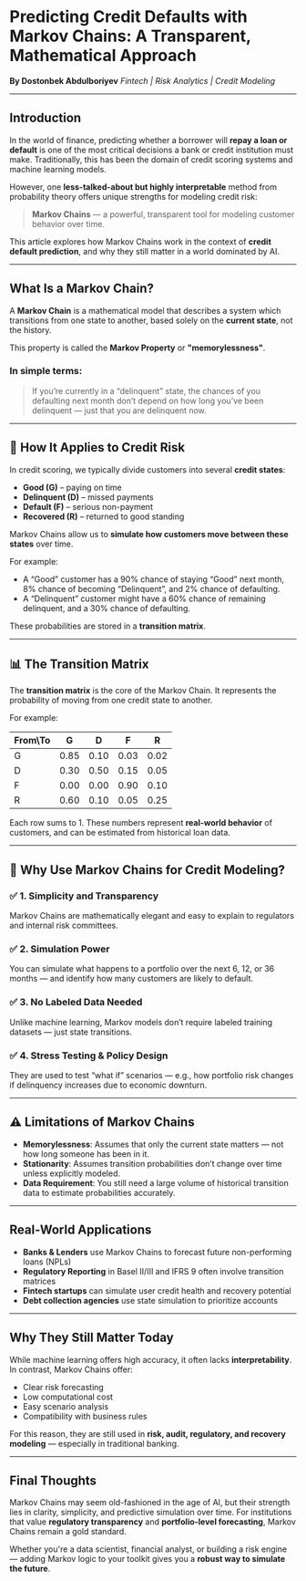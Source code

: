 
# Predicting Credit Defaults with Markov Chains: A Transparent, Mathematical Approach

**By Dostonbek Abdulboriyev**
*Fintech | Risk Analytics | Credit Modeling*

---

## Introduction

In the world of finance, predicting whether a borrower will **repay a loan or default** is one of the most critical decisions a bank or credit institution must make. Traditionally, this has been the domain of credit scoring systems and machine learning models.

However, one **less-talked-about but highly interpretable** method from probability theory offers unique strengths for modeling credit risk:

> **Markov Chains** — a powerful, transparent tool for modeling customer behavior over time.

This article explores how Markov Chains work in the context of **credit default prediction**, and why they still matter in a world dominated by AI.

---

## What Is a Markov Chain?

A **Markov Chain** is a mathematical model that describes a system which transitions from one state to another, based solely on the **current state**, not the history.

This property is called the **Markov Property** or **"memorylessness"**.

### In simple terms:

> If you’re currently in a “delinquent” state, the chances of you defaulting next month don’t depend on how long you’ve been delinquent — just that you are delinquent now.

---

## 🏦 How It Applies to Credit Risk

In credit scoring, we typically divide customers into several **credit states**:

* **Good (G)** – paying on time
* **Delinquent (D)** – missed payments
* **Default (F)** – serious non-payment
* **Recovered (R)** – returned to good standing

Markov Chains allow us to **simulate how customers move between these states** over time.

For example:

* A “Good” customer has a 90% chance of staying “Good” next month, 8% chance of becoming “Delinquent”, and 2% chance of defaulting.
* A “Delinquent” customer might have a 60% chance of remaining delinquent, and a 30% chance of defaulting.

These probabilities are stored in a **transition matrix**.

---

## 📊 The Transition Matrix

The **transition matrix** is the core of the Markov Chain. It represents the probability of moving from one credit state to another.

For example:

| From\To | G    | D    | F    | R    |
| ------- | ---- | ---- | ---- | ---- |
| G       | 0.85 | 0.10 | 0.03 | 0.02 |
| D       | 0.30 | 0.50 | 0.15 | 0.05 |
| F       | 0.00 | 0.00 | 0.90 | 0.10 |
| R       | 0.60 | 0.10 | 0.05 | 0.25 |

Each row sums to 1. These numbers represent **real-world behavior** of customers, and can be estimated from historical loan data.

---

## 🎯 Why Use Markov Chains for Credit Modeling?

### ✅ **1. Simplicity and Transparency**

Markov Chains are mathematically elegant and easy to explain to regulators and internal risk committees.

### ✅ **2. Simulation Power**

You can simulate what happens to a portfolio over the next 6, 12, or 36 months — and identify how many customers are likely to default.

### ✅ **3. No Labeled Data Needed**

Unlike machine learning, Markov models don’t require labeled training datasets — just state transitions.

### ✅ **4. Stress Testing & Policy Design**

They are used to test “what if” scenarios — e.g., how portfolio risk changes if delinquency increases due to economic downturn.

---

## ⚠️ Limitations of Markov Chains

* **Memorylessness**: Assumes that only the current state matters — not how long someone has been in it.
* **Stationarity**: Assumes transition probabilities don’t change over time unless explicitly modeled.
* **Data Requirement**: You still need a large volume of historical transition data to estimate probabilities accurately.

---

## Real-World Applications

* **Banks & Lenders** use Markov Chains to forecast future non-performing loans (NPLs)
* **Regulatory Reporting** in Basel II/III and IFRS 9 often involve transition matrices
* **Fintech startups** can simulate user credit health and recovery potential
* **Debt collection agencies** use state simulation to prioritize accounts

---

## Why They Still Matter Today

While machine learning offers high accuracy, it often lacks **interpretability**. In contrast, Markov Chains offer:

* Clear risk forecasting
* Low computational cost
* Easy scenario analysis
* Compatibility with business rules

For this reason, they are still used in **risk, audit, regulatory, and recovery modeling** — especially in traditional banking.

---

## Final Thoughts

Markov Chains may seem old-fashioned in the age of AI, but their strength lies in clarity, simplicity, and predictive simulation over time. For institutions that value **regulatory transparency** and **portfolio-level forecasting**, Markov Chains remain a gold standard.

Whether you're a data scientist, financial analyst, or building a risk engine — adding Markov logic to your toolkit gives you a **robust way to simulate the future**.

